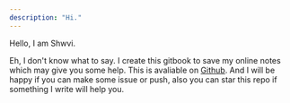```yaml
---
description: "Hi."
---
```


Hello, I am Shwvi.

Eh, I don't know what to say.
I create this gitbook to save my online notes which may give you some help.
This is avaliable on [Github](https://github.com/Shwvi/Notes-gitbook/tree/master).
And I will be happy if you can make some issue or push, also you can star this repo if something I write will help you.
